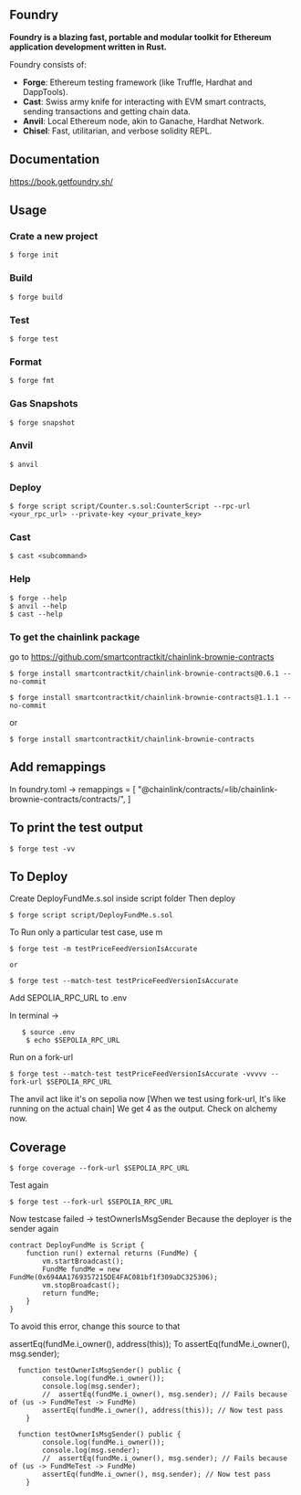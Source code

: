 ## Foundry

**Foundry is a blazing fast, portable and modular toolkit for Ethereum application development written in Rust.**

Foundry consists of:

-   **Forge**: Ethereum testing framework (like Truffle, Hardhat and DappTools).
-   **Cast**: Swiss army knife for interacting with EVM smart contracts, sending transactions and getting chain data.
-   **Anvil**: Local Ethereum node, akin to Ganache, Hardhat Network.
-   **Chisel**: Fast, utilitarian, and verbose solidity REPL.

## Documentation

https://book.getfoundry.sh/

## Usage

### Crate a new project 

```shell
$ forge init
```

### Build

```shell
$ forge build
```

### Test

```shell
$ forge test
```

### Format

```shell
$ forge fmt
```

### Gas Snapshots

```shell
$ forge snapshot
```

### Anvil

```shell
$ anvil
```

### Deploy

```shell
$ forge script script/Counter.s.sol:CounterScript --rpc-url <your_rpc_url> --private-key <your_private_key>
```

### Cast

```shell
$ cast <subcommand>
```

### Help

```shell
$ forge --help
$ anvil --help
$ cast --help
```

### To get the chainlink package

go to https://github.com/smartcontractkit/chainlink-brownie-contracts


```shell
$ forge install smartcontractkit/chainlink-brownie-contracts@0.6.1 --no-commit
        
$ forge install smartcontractkit/chainlink-brownie-contracts@1.1.1 --no-commit

```

or 

```shell
$ forge install smartcontractkit/chainlink-brownie-contracts

```

## Add remappings
In foundry.toml ->
remappings = [
    "@chainlink/contracts/=lib/chainlink-brownie-contracts/contracts/",
]

## To print the test output

```shell
$ forge test -vv

```

## To Deploy

Create DeployFundMe.s.sol inside script folder
Then deploy

```shell
$ forge script script/DeployFundMe.s.sol

```

To Run only a particular test case, use m

```shell
$ forge test -m testPriceFeedVersionIsAccurate

```
    or 

```shell
$ forge test --match-test testPriceFeedVersionIsAccurate

```
Add SEPOLIA_RPC_URL to .env

In terminal -> 

```shell
   $ source .env
    $ echo $SEPOLIA_RPC_URL
```

Run on a fork-url

```shell
$ forge test --match-test testPriceFeedVersionIsAccurate -vvvvv --fork-url $SEPOLIA_RPC_URL

```
The anvil act like it's on sepolia now [When we test using fork-url, It's like running on the actual chain]
We get 4 as the output. 
Check on alchemy now.

## Coverage

```shell
$ forge coverage --fork-url $SEPOLIA_RPC_URL

```

Test again
```shell
$ forge test --fork-url $SEPOLIA_RPC_URL

```
Now testcase failed -> testOwnerIsMsgSender
Because the deployer is the sender again

```
contract DeployFundMe is Script {
    function run() external returns (FundMe) {
        vm.startBroadcast();
        FundMe fundMe = new FundMe(0x694AA1769357215DE4FAC081bf1f309aDC325306);
        vm.stopBroadcast();
        return fundMe;
    }
}
```

To avoid this error, change this source to that

assertEq(fundMe.i_owner(), address(this)); To assertEq(fundMe.i_owner(), msg.sender);

```
  function testOwnerIsMsgSender() public {
        console.log(fundMe.i_owner());
        console.log(msg.sender);
        //  assertEq(fundMe.i_owner(), msg.sender); // Fails because of (us -> FundMeTest -> FundMe)
        assertEq(fundMe.i_owner(), address(this)); // Now test pass
    }
```

```
  function testOwnerIsMsgSender() public {
        console.log(fundMe.i_owner());
        console.log(msg.sender);
        //  assertEq(fundMe.i_owner(), msg.sender); // Fails because of (us -> FundMeTest -> FundMe)
        assertEq(fundMe.i_owner(), msg.sender); // Now test pass
    }
```












